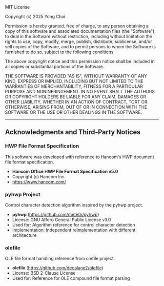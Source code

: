 MIT License

Copyright (c) 2025 Yong Choi

Permission is hereby granted, free of charge, to any person obtaining a copy
of this software and associated documentation files (the "Software"), to deal
in the Software without restriction, including without limitation the rights
to use, copy, modify, merge, publish, distribute, sublicense, and/or sell
copies of the Software, and to permit persons to whom the Software is
furnished to do so, subject to the following conditions:

The above copyright notice and this permission notice shall be included in all
copies or substantial portions of the Software.

THE SOFTWARE IS PROVIDED "AS IS", WITHOUT WARRANTY OF ANY KIND, EXPRESS OR
IMPLIED, INCLUDING BUT NOT LIMITED TO THE WARRANTIES OF MERCHANTABILITY,
FITNESS FOR A PARTICULAR PURPOSE AND NONINFRINGEMENT. IN NO EVENT SHALL THE
AUTHORS OR COPYRIGHT HOLDERS BE LIABLE FOR ANY CLAIM, DAMAGES OR OTHER
LIABILITY, WHETHER IN AN ACTION OF CONTRACT, TORT OR OTHERWISE, ARISING FROM,
OUT OF OR IN CONNECTION WITH THE SOFTWARE OR THE USE OR OTHER DEALINGS IN THE
SOFTWARE.

---

## Acknowledgments and Third-Party Notices

### HWP File Format Specification
This software was developed with reference to Hancom's HWP document file format 
specification.

- **Hancom Office HWP File Format Specification v5.0**
- Copyright (c) Hancom Inc.
- https://www.hancom.com/

### pyhwp Project
Control character detection algorithm inspired by the pyhwp project.

- **pyhwp** (https://github.com/mete0r/pyhwp)
- License: GNU Affero General Public License v3.0
- Used for: Algorithm reference for control character detection
- Implementation: Independent reimplementation with different architecture

### olefile
OLE file format handling reference from olefile project.

- **olefile** (https://github.com/decalage2/olefile)
- License: BSD 2-Clause License
- Used for: Reference for OLE compound file format parsing
